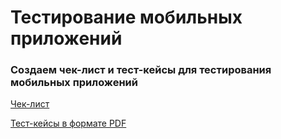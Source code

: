 # Тестирование мобильных приложений

### Создаем чек-лист и тест-кейсы для тестирования мобильных приложений
[Чек-лист](https://docs.google.com/spreadsheets/d/1fL7PH05AOjYGDdOvN2OoA6hPBzi92LvusuAbi_vrW2s/edit?gid=0#gid=0)

[Тест-кейсы в формате PDF](https://github.com/user-attachments/files/20961099/G10-2025-06-28.Andrei.Zamula.mobile.pdf)
